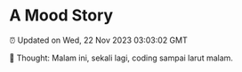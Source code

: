 # A Mood Story

⏰ Updated on Wed, 22 Nov 2023 03:03:02 GMT

💭 Thought: Malam ini, sekali lagi, coding sampai larut malam.

